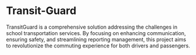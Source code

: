 # Transit-Guard
TransitGuard is a comprehensive solution addressing the challenges in school transportation services. By focusing on enhancing communication, ensuring safety, and streamlining reporting management, this project aims to revolutionize the commuting experience for both drivers and passengers.
